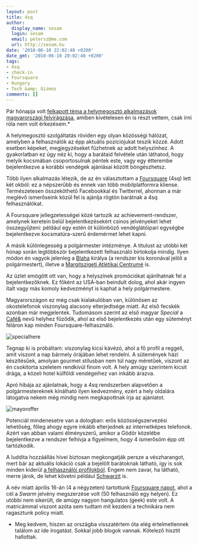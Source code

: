 ```yaml
---
layout: post
title: 4sq
author:
  display_name: sesam
  login: sesam
  email: petersz@me.com
  url: http://sesam.hu
date: '2010-06-10 22:02:48 +0200'
date_gmt: '2010-06-10 20:02:48 +0200'
tags:
- 4sq
- check-in
- Foursquare
- Hungary
- Tech &amp; Gizmos
comments: []
---
```


Pár hónapja volt [felkapott téma a helymegosztó alkalmazások magyarországi felvirágzása](http://webisztan.blog.hu/2010/03/28/melyik_lesz_a_nyero_a_magyar_geekek_koreben_a_foursquare_vagy_a_gowalla), amiben kivételesen én is részt vettem, csak írni róla nem volt érkezésem.*

A helymegosztó szolgáltatás röviden egy olyan közösségi hálózat, amelyben a felhasználók az épp aktuális pozíciójukat teszik közzé. Adott esetben képeket, megjegyzéseket fűzhetnek az adott helyszínhez. A gyakorlatban ez úgy néz ki, hogy a barátaid felvétele után láthatod, hogy melyik kocsmában csoportosulnak péntek este, vagy egy étterembe bejelentkezve a korábbi vendégek ajánlásai között böngészhetsz.

Több ilyen alkalmazás létezik, de az én választottam a [Foursquare](http://foursquare.com) (4sq) lett két okból: ez a népszerűbb és ennek van több mobilplatformra kliense. Természetesen összeköthető Facebookkal és Twitterrel, ahonnan a már meglévő ismerőseink közül fel is ajánlja rögtön barátnak a 4sq felhasználókat.

A Foursquare jellegzetességei közé tartozik az achievement-rendszer, amelynek keretein belül bejelentkezésekért csinos jelvényeket lehet összegyűjteni: például egy estén öt különböző vendéglátóipari egységbe bejelentkezve kocsmatúra-szerű érdemérmet lehet kapni.

A másik különlegesség a polgármester intézménye. A titulust az utóbbi két hónap során legtöbbször bejelentkezett felhasználó birtokolja mindig. Ilyen módon én vagyok jelenleg a [Blaha](http://foursquare.com/venue/792784) királya (a rendszer kis koronával jelöli a polgármestert), illetve a [Margitszigeti Atlétikai Centrumé](http://foursquare.com/venue/2315379) is.

Az üzlet emögött ott van, hogy a helyszínek promóciókat ajánlhatnak fel a bejelentkezőknek. Ez főként az USÁ-ban beindult dolog, ahol akár ingyen italt vagy más komoly kedvezményt is kaphat a hely polgármestere.

Magyarországon ez még csak kialakulóban van, különösen az okostelefonok viszonylag alacsony elterjedtsége miatt. Az első fecskék azonban már megjelentek. Tudomásom szerint az első magyar _Special_ a [Café&](http://foursquare.com/venue/1864480) nevű helyhez fűződik, ahol az első bejelentkezés után egy süteményt féláron kap minden Foursquare-felhasználó.

![specialhere](http://img.skitch.com/20100610-fmay18k1rk19e6yi3yhbag5k18.jpg)

Tegnap ki is próbáltam: viszonylag kicsi kávézó, ahol a fő profil a reggeli, amit viszont a nap bármely órájában lehet rendelni. A sütemények házi készítésűek, amolyan gourmet stílusban nem túl nagy méretűek, viszont az én csokitorta szeletem rendkívül finom volt. A hely amúgy szerintem kicsit drága, a közeli hotel külföldi vendégeihez van inkább árazva.

Apró hibája az ajánlatnak, hogy a 4sq rendszerben alapvetően a polgármestereknek kínálható ilyen kedvezmény, ezért a hely oldalára látogatva nekem még mindig nem megkapottnak írja az ajánlatot.

![mayoroffer](http://img.skitch.com/20100610-jc5t7uugawq1x61xri4j5jauui.jpg)

Potenciál mindenesetre van a dologban: erős közösségszervezési lehetőség, főleg ahogy egyre inkább elterjednek az internetképes telefonok. Azért van abban valami élményszerű, amikor a Gödör közelébe bejelentkezve a rendszer felhívja a figyelmem, hogy 4 ismerősöm épp ott tartózkodik.

A luddita hozzáállás hívei biztosan megkongatják persze a vészharangot, mert bár az aktuális lokáció csak a bejelölt barátoknak látható, így is sok minden kiderül [a felhasználói profilokból](http://foursquare.com/user/sesam). Engem nem zavar, ha látható, merre járok, de lehet követni például [Schwarzit](http://foursquare.com/user/schwarzenegger) is.

A név miatt április 16-án (4 a négyzeten) tartottunk [Foursquare napot](http://webisztan.blog.hu/2010/04/16/beharangozo_elso_magyar_foursquare_nap), ahol a cél a _Swarm_ jelvény megszerzése volt (50 felhasználó egy helyen). Ez utóbbi nem sikerült, de amúgy nagyon hangulatos (geek) este volt. A matricámmal viszont azóta sem tudtam mit kezdeni a technikára nem ragasztunk policy miatt.

* Meg kedvem, hiszen az országba visszatértem óta elég értelmetlennek találom az ide írogatást. Sokkal jobb blogok vannak. Kötelező hisztit hallottak.
